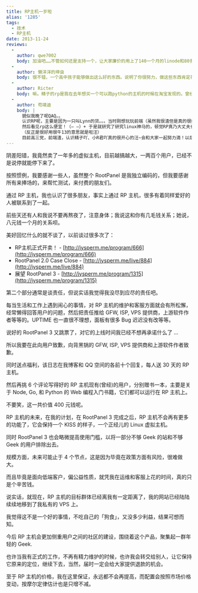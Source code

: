 ```yaml
---
title: RP主机一岁啦
alias: '1285'
tags:
  - 技术
  - RP主机
date: 2013-11-24
reviews:
  -
    author: qwe7002
    body: 加油吧……不管如何还是支持一个，让大家廉价的用上了140一个月的linode和80多一个月（不知道有没有错）一个月的locvps。我还会一直支持的，即使我们的主站关闭，我手上还有个论坛在jp上
  -
    author: 懒洋洋的坤虫
    body: 很不错，一个高中孩子能够做出这么好的东西。说明了你很努力，做这些东西肯定花费了不少精力，付出的总是有收获的，我相信你在今后会得到很大的回报的。我是faceair介绍过来的，初次用虚拟主机，觉得还不错。RP主机功能强大而且价格便宜，为我们社团减轻许多经费压力。我前后买过两次了，之前用dedecms后来被黑过，漏洞太多。。再后来忘了续费，帐号被删。后来还是又来了，现在用wordpress搭的一个社团网站，运行起来也没有压力，基本满足需求。不出意外的话我以后还会长期使用下去的，祝精子赚钱多多，RP主机生日快乐～～求发书～～
  -
    author: Ricter
    body: 嘛。精子的rp是我在去年想买一个可以跑python的主机的时候在淘宝发现的。曾经搜索了许多，太贵，烂，而且没有什么社区。到了RP主机才发现里面都是一群有爱的Geek。记得曾经精子、faceair、qwe都帮过我。当时我也算是小白吧，虽然会写代码，但是对于linux一点也不懂。大概是到了一个月后总算配置好了QAQ..过了许久发现了RP主机群公告的隔壁扯淡群。叫做精英盒子。然后我就加了。里！面！都！是！大！神！通过Rp主机我认识了精子、faceair、qwe、whtsky、orzfly........很多大神。嘛。感谢rp主机。。现在虽然还是个渣渣，但是我至少有1000个用户了不是。 如果没有RP主机，我有可能还在看hacker，看python，无所作为。实际上，我很喜欢盒子，氛围不错！！发现思路很乱文笔很乱。。五分钟啊。。
  -
    author: 苟靖迪
    body: |
      貌似我晚了呢QAQ。。
      认识RP呢，主要是因为一只叫Lynn的货。。。当时刚想玩玩前端（虽然我很渣但是真的很好玩呀汪），一开始用了九零X航的。。。主机，表示坑爹。。。
      然后看见rp这么便宜！（— —）+ 于是就研究了研究linux神马的，顿觉RP真乃大丈夫也...
      （反正是很好用很牛13的意思就是啦汪）
      目前高三党，前端渣，认识精子吖、小R君吖真的很开心的汪~会和大家一起努力滴！以后我会各种努力争取赶上你们滴汪！（—w—）+
---
```


阴差阳错，我竟然卖了一年多的虚拟主机，目前越搞越大，一两百个用户，已经不是说停就能停下来了。

按照惯例，我要感谢一些人，虽然整个 RootPanel 是我独立编码的，但我要感谢所有来捧场的，来帮忙测试，来付费的朋友们。

通过 RP 主机，我也认识了很多朋友，事实上通过 RP 主机，很多有着同样爱好的人被联系到了一起。

前些天还有人和我说不要再熬夜了，注意身体；我说这和你有几毛钱关系；她说，八元钱一个月的关系呗。

美好回忆什么的就不谈了，以前谈过很多次了：

* RP主机正式开卖！ - [http://jysperm.me/program/666](http://jysperm.me/program/666)
* RootPanel 2.0 Case Close - [http://jysperm.me/live/884](http://jysperm.me/live/884)
* 展望 RootPanel 3 - [http://jysperm.me/program/1315](http://jysperm.me/program/1315)

第二个部分通常是谈责任，但说实话我觉得我没尽到应尽的责任吧。

每当生活和工作上遇到闹心的事情，对 RP 主机的维护和客服方面就会有所松懈，经常懒得回答用户的问题，然后把责任推给 GFW, ISP, VPS 提供商，上游软件作者等等的。UPTIME 也一直很不理想，面板有很多 Bug 迟迟没有改等等。

说好的 RootPanel 3 又跳票了，对它的上线时间我已经不想再承诺什么了 ...

所以我要在此向用户致歉，向背黑锅的 GFW, ISP, VPS 提供商和上游软件作者致歉。

同时送点福利，该日志在我博客和 QQ 空间的各前十个回复，每人送 30 天的 RP 主机。

然后再挑 6 个评论写得好的 RP 主机现有(曾经)的用户，分别赠书一本，主要是关于 Node, Go, 和 Python 的 Web 编程入门书籍，它们都可以运行在 RP 主机上。

不要笑，这一共价值 400 元钱呢。

RP 主机的未来，在我的计划，在 RootPanel 3 完成之后，RP 主机不会再有更多的功能了，它会保持一个 KISS 的样子，一个正经儿的 Linux 虚拟主机。

同时 RootPanel 3 也会略微提高使用门槛，以将一部分不够 Geek 的站和不够 Geek 的用户排除出去。

规模方面，未来可能止于 4 个节点，这是因为毕竟在政策方面有风险，很难做大。

而且毕竟是面向低端客户，偏公益性质，就凭我在运维和客服上花的时间，真的只是个辛苦钱。

说实话，就现在，RP 主机的目标群体已经离我有一定距离了，我的网站已经陆陆续续地移到了我私有的 VPS 上。

我觉得这不是一个好的事情，不吃自己的「狗食」，又没多少利益，结果可想而知。

今后 RP 主机会更加侧重用户之间的社区的建设，围绕着这个产品，聚集起一群年轻的 Geek.

也许当我有正式的工作，不再有精力维护的时候，也许我会转交给别人，让它保持它原来的定位，继续下去，当然，届时一定会给大家提供退款的机会。

至于 RP 主机的价格，我在这里保证，永远都不会再提高，而配置会按照市场价格变动，按摩尔定律估计也是只增不减。
